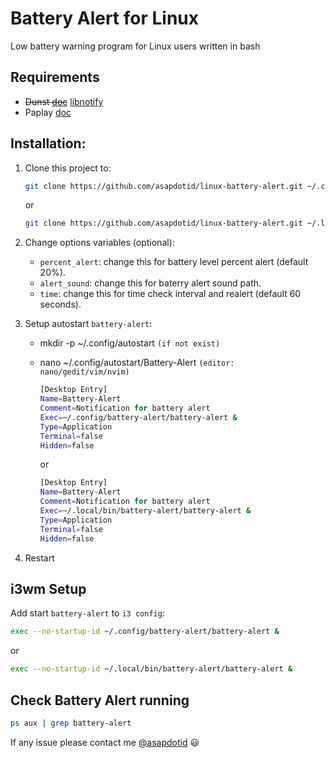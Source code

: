 # Battery Alert for Linux

Low battery warning program for Linux users written in bash

## Requirements

-   ~~Dunst [doc](https://dunst-project.org/)~~ [libnotify](https://github.com/GNOME/libnotify)
-   Paplay [doc](https://linux.die.net/man/1/paplay)

## Installation:

1. Clone this project to:

    ```bash
    git clone https://github.com/asapdotid/linux-battery-alert.git ~/.config/battery-alert
    ```

    or

    ```bash
    git clone https://github.com/asapdotid/linux-battery-alert.git ~/.local/bin/battery-alert`
    ```

2. Change options variables (optional):

    - `percent_alert`: change this for battery level percent alert (default 20%).
    - `alert_sound`: change this for baterry alert sound path.
    - `time`: change this for time check interval and realert (default 60 seconds).

3. Setup autostart `battery-alert`:

    - mkdir -p ~/.config/autostart `(if not exist)`
    - nano ~/.config/autostart/Battery-Alert `(editor: nano/gedit/vim/nvim)`

        ```bash
        [Desktop Entry]
        Name=Battery-Alert
        Comment=Notification for battery alert
        Exec=~/.config/battery-alert/battery-alert &
        Type=Application
        Terminal=false
        Hidden=false
        ```

        or

        ```bash
        [Desktop Entry]
        Name=Battery-Alert
        Comment=Notification for battery alert
        Exec=~/.local/bin/battery-alert/battery-alert &
        Type=Application
        Terminal=false
        Hidden=false
        ```

4. Restart

## i3wm Setup

Add start `battery-alert` to `i3 config`:

```bash
exec --no-startup-id ~/.config/battery-alert/battery-alert &
```

or

```bash
exec --no-startup-id ~/.local/bin/battery-alert/battery-alert &
```

## Check Battery Alert running

```bash
ps aux | grep battery-alert
```

If any issue please contact me [@asapdotid](mailto:asapdotid@gmail.com) 😃
